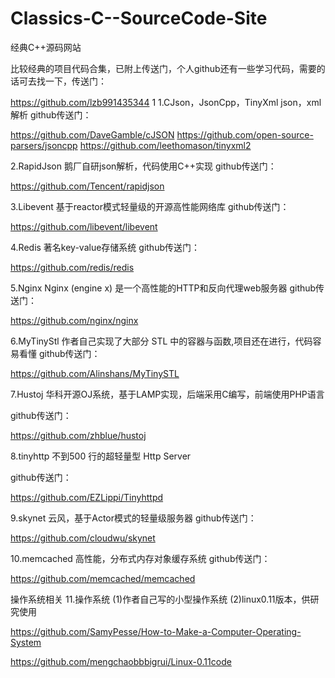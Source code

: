 # Classics-C--SourceCode-Site
经典C++源码网站

比较经典的项目代码合集，已附上传送门，个人github还有一些学习代码，需要的话可去找一下，传送门：

https://github.com/lzb991435344
1
1.CJson，JsonCpp，TinyXml
json，xml解析
github传送门：

https://github.com/DaveGamble/cJSON
https://github.com/open-source-parsers/jsoncpp
https://github.com/leethomason/tinyxml2


2.RapidJson
鹅厂自研json解析，代码使用C++实现
github传送门：

https://github.com/Tencent/rapidjson

3.Libevent
基于reactor模式轻量级的开源高性能网络库
github传送门：

https://github.com/libevent/libevent

4.Redis
著名key-value存储系统
github传送门：

https://github.com/redis/redis

5.Nginx
Nginx (engine x) 是一个高性能的HTTP和反向代理web服务器
github传送门：

https://github.com/nginx/nginx

6.MyTinyStl
作者自己实现了大部分 STL 中的容器与函数,项目还在进行，代码容易看懂
github传送门：

https://github.com/Alinshans/MyTinySTL

7.Hustoj
华科开源OJ系统，基于LAMP实现，后端采用C编写，前端使用PHP语言

github传送门：

https://github.com/zhblue/hustoj

8.tinyhttp
不到500 行的超轻量型 Http Server

github传送门：

https://github.com/EZLippi/Tinyhttpd

9.skynet
云风，基于Actor模式的轻量级服务器
github传送门：

https://github.com/cloudwu/skynet

10.memcached
高性能，分布式内存对象缓存系统
github传送门：

https://github.com/memcached/memcached

操作系统相关
11.操作系统
(1)作者自己写的小型操作系统
(2)linux0.11版本，供研究使用

https://github.com/SamyPesse/How-to-Make-a-Computer-Operating-System

https://github.com/mengchaobbbigrui/Linux-0.11code

